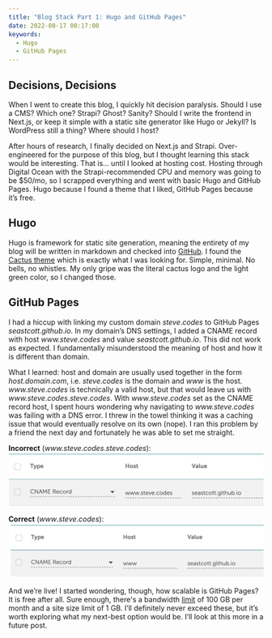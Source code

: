 ```yaml
---
title: "Blog Stack Part 1: Hugo and GitHub Pages"
date: 2022-08-17 00:17:00
keywords:
  - Hugo
  - GitHub Pages
---
```

## Decisions, Decisions
When I went to create this blog, I quickly hit decision paralysis. Should I use a CMS? Which one? Strapi? Ghost? Sanity? Should I write the frontend in Next.js, or keep it simple with a static site generator like Hugo or Jekyll? Is WordPress still a thing? Where should I host?

After hours of research, I finally decided on Next.js and Strapi. Over-engineered for the purpose of this blog, but I thought learning this stack would be interesting. That is… until I looked at hosting cost. Hosting through Digital Ocean with the Strapi-recommended CPU and memory was going to be $50/mo, so I scrapped everything and went with basic Hugo and GitHub Pages. Hugo because I found a theme that I liked, GitHub Pages because it’s free.

## Hugo
Hugo is framework for static site generation, meaning the entirety of my blog will be written in markdown and checked into [GitHub](https://github.com/seastcott/seastcott.github.io). I found the [Cactus theme](https://www.takuzen.me/hugo-theme-cactus/) which is exactly what I was looking for. Simple, minimal. No bells, no whistles. My only gripe was the literal cactus logo and the light green color, so I changed those.

## GitHub Pages
I had a hiccup with linking my custom domain _steve_._codes_ to GitHub Pages _seastcott.github_._io_. In my domain’s DNS settings, I added a CNAME record with host _www.steve_._codes_ and value _seastcott.github_._io_. This did not work as expected. I fundamentally misunderstood the meaning of host and how it is different than domain.

What I learned: host and domain are usually used together in the form _host.domain_._com_, i.e. _steve_._codes_ is the domain and _www_ is the host. _www.steve_._codes_ is technically a valid host, but that would leave us with _www.steve_._codes_._steve_._codes_. With _www.steve_._codes_ set as the CNAME record host, I spent hours wondering why navigating to _www.steve_._codes_ was failing with a DNS error. I threw in the towel thinking it was a caching issue that would eventually resolve on its own (nope). I ran this problem by a friend the next day and fortunately he was able to set me straight.

**Incorrect** (_www.steve_._codes_._steve_._codes_):
![Incorrect](images/incorrect.png)

**Correct** (_www_._steve_._codes_):
![Correct](images/correct.png)

And we’re live! I started wondering, though, how scalable is GitHub Pages? It is free after all. Sure enough, there's a bandwidth [limit](https://docs.github.com/en/pages/getting-started-with-github-pages/about-github-pages#usage-limits) of 100 GB per month and a site size limit of 1 GB. I’ll definitely never exceed these, but it’s worth exploring what my next-best option would be. I’ll look at this more in a future post.
